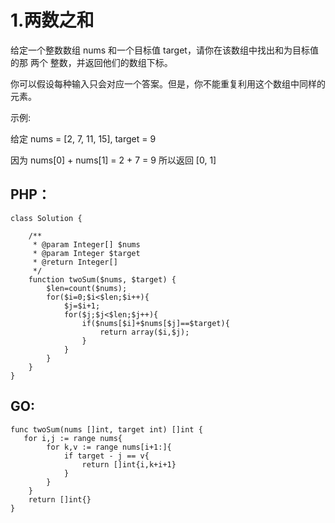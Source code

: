 # 1.两数之和
给定一个整数数组 nums 和一个目标值 target，请你在该数组中找出和为目标值的那 两个 整数，并返回他们的数组下标。

你可以假设每种输入只会对应一个答案。但是，你不能重复利用这个数组中同样的元素。

示例:

给定 nums = [2, 7, 11, 15], target = 9

因为 nums[0] + nums[1] = 2 + 7 = 9
所以返回 [0, 1]


## PHP：

```
class Solution {

    /**
     * @param Integer[] $nums
     * @param Integer $target
     * @return Integer[]
     */
    function twoSum($nums, $target) {
        $len=count($nums);
        for($i=0;$i<$len;$i++){
            $j=$i+1;
            for($j;$j<$len;$j++){
                if($nums[$i]+$nums[$j]==$target){
                    return array($i,$j);
                }
            }
        }
    }
}
```
## GO:

```
func twoSum(nums []int, target int) []int {
   for i,j := range nums{
		for k,v := range nums[i+1:]{
			if target - j == v{
				return []int{i,k+i+1}
			}
		}
	}
	return []int{}
}
```
